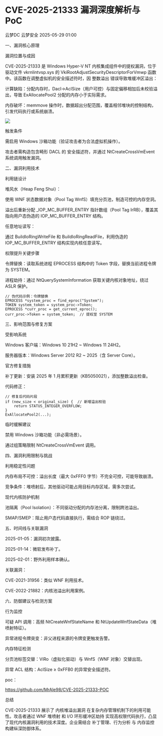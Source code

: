 #  ​​CVE-2025-21333 漏洞深度解析与 PoC   
云梦DC  云梦安全   2025-05-29 01:00  
  
一、漏洞核心原理  
  
漏洞位置与成因  
  
CVE-2025-21333 是 Windows Hyper-V NT 内核集成组件中的提权漏洞，位于驱动文件 vkrnlintvsp.sys 的 VkiRootAdjustSecurityDescriptorForVmwp 函数中。该函数在调整虚拟机的安全描述符时，因 整数溢出 错误导致堆缓冲区溢出：  
  
计算缺陷：分配内存时，Dacl->AclSize（用户可控）与固定偏移相加后未校验溢出，导致 ExAllocatePool2 分配的内存小于实际需求。  
  
内存破坏：memmove 操作时，数据超出分配范围，覆盖相邻堆块的控制结构，引发代码执行或系统崩溃。  
  
![](https://mmbiz.qpic.cn/mmbiz_png/ndxZsFvkmpy6D2vRcMEuia8qiaIicTF15wg2JhtSR03v5b4sKrOG7vz4xlWqYq7xiaDrmVS8LNMHzVuuDoMXQvuibaQ/640?wx_fmt=png&from=appmsg "")  
  
  
触发条件  
  
需启用 Windows 沙箱功能（验证攻击者为合法虚拟机操作）。  
  
攻击者需构造包含畸形 DACL 的 安全描述符，并通过 NtCreateCrossVmEvent 系统调用触发漏洞。  
  
二、漏洞利用技术  
  
利用链设计  
  
堆风水（Heap Feng Shui）：  
  
使用 WNF 状态数据对象（Pool Tag WnfS）填充分页池，制造可控的内存空洞。  
  
溢出后重新分配 _IOP_MC_BUFFER_ENTRY 指针数组（Pool Tag IrRB），覆盖其指向用户态伪造的 IOP_MC_BUFFER_ENTRY 结构。  
  
任意地址读写：  
  
通过 BuildIoRingWriteFile 和 BuildIoRingReadFile，利用伪造的 IOP_MC_BUFFER_ENTRY 结构实现内核任意读写。  
  
权限提升关键步骤  
  
令牌替换：读取系统进程 EPROCESS 结构中的 Token 字段，替换当前进程令牌为 SYSTEM。  
  
进程劫持：通过 NtQuerySystemInformation 获取关键内核对象地址，绕过 ASLR 保护。  
```
// 伪代码示例：令牌替换
EPROCESS *system_proc = find_eproc("System");
TOKEN system_token = system_proc->Token;
EPROCESS *curr_proc = get_current_eproc();
curr_proc->Token = system_token;  // 提权至 SYSTEM
```  
  
三、影响范围与修复方案  
  
受影响系统  
  
Windows 客户端：Windows 10 21H2 ~ Windows 11 24H2。  
  
服务器版本：Windows Server 2012 R2 ~ 2025（含 Server Core）。  
  
官方修复措施  
  
补丁更新：安装 2025 年 1 月累积更新（KB5050021），添加整数溢出检查。  
  
代码修正：  
```
// 修复后代码片段
if (new_size < original_size) {  // 新增溢出校验
    return STATUS_INTEGER_OVERFLOW;
}
ExAllocatePool2(...);
```  
  
  
临时缓解建议  
  
禁用 Windows 沙箱功能（非必需场景）。  
  
通过组策略限制 NtCreateCrossVmEvent 调用。  
  
四、漏洞利用限制与挑战  
  
利用稳定性问题  
  
内存布局不可控：溢出长度（最大 0xFFF0 字节）不完全可控，可能导致崩溃。  
  
竞争条件：堆喷射后，其他驱动可能占用目标内存区域，需多次尝试。  
  
现代内核防护机制  
  
池隔离（Pool Isolation）：不同驱动分配的内存池分离，限制跨池溢出。  
  
SMAP/SMEP：阻止用户态代码直接执行，需结合 ROP 链绕过。  
  
五、时间线与关联漏洞  
  
2025-01-05：漏洞初次披露。  
  
2025-01-14：微软发布补丁。  
  
2025-02-01：野外利用样本确认。  
  
关联漏洞：  
  
CVE-2021-31956：类似 WNF 利用技术。  
  
CVE-2022-21882：内核池溢出利用案例。  
  
六、防御建议与检测方案  
  
行为监控  
  
可疑 API 调用：高频 NtCreateWnfStateName 和 NtUpdateWnfStateData（堆喷射特征）。  
  
异常进程令牌突变：非父进程来源的令牌变更触发告警。  
  
内存特征检测  
  
分页池标签交替：ViRo（虚拟化驱动）与 WnfS（WNF 对象）交替出现。  
  
异常 ACL 结构：AclSize ≥ 0xFFB0 的异常安全描述符。  
  
poc：  
  
https://github.com/MrAle98/CVE-2025-21333-POC  
  
  
总结  
  
CVE-2025-21333 展示了 内核堆溢出漏洞 在复杂内存管理机制下的利用可能性。攻击者通过 WNF 堆喷射 和 I/O 环形缓冲区劫持 实现高权限代码执行，凸显了现代内核漏洞利用的技术深度。企业需结合 补丁管理、行为分析 与 内存监控 构建纵深防御体系。  
  
